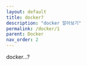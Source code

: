 ```yaml
---
layout: default
title: docker?
description: "docker 알아보기"
permalink: /docker/1
parent: Docker
nav_order: 2
---
```




docker...?